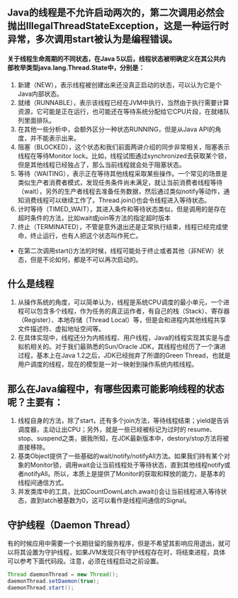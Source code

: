 ## Java的线程是不允许启动两次的，第二次调用必然会抛出IllegalThreadStateException，这是一种运行时异常，多次调用start被认为是编程错误。

#### 关于线程生命周期的不同状态，在Java 5以后，线程状态被明确定义在其公共内部枚举类型java.lang.Thread.State中，分别是：
1. 新建（NEW），表示线程被创建出来还没真正启动的状态，可以认为它是个Java内部状态。
2. 就绪（RUNNABLE），表示该线程已经在JVM中执行，当然由于执行需要计算资源，它可能是正在运行，也可能还在等待系统分配给它CPU片段，在就绪队列里面排队。
3. 在其他一些分析中，会额外区分一种状态RUNNING，但是从Java API的角度，并不能表示出来。
4. 阻塞（BLOCKED），这个状态和我们前面两讲介绍的同步非常相关，阻塞表示线程在等待Monitor lock。比如，线程试图通过synchronized去获取某个锁，但是其他线程已经独占了，那么当前线程就会处于阻塞状态。
5. 等待（WAITING），表示正在等待其他线程采取某些操作。一个常见的场景是类似生产者消费者模式，发现任务条件尚未满足，就让当前消费者线程等待（wait），另外的生产者线程去准备任务数据，然后通过类似notify等动作，通知消费线程可以继续工作了。Thread.join()也会令线程进入等待状态。
6. 计时等待（TIMED_WAIT），其进入条件和等待状态类似，但是调用的是存在超时条件的方法，比如wait或join等方法的指定超时版本
7. 终止（TERMINATED），不管是意外退出还是正常执行结束，线程已经完成使命，终止运行，也有人把这个状态叫作死亡。

* 在第二次调用start()方法的时候，线程可能处于终止或者其他（非NEW）状态，但是不论如何，都是不可以再次启动的。

## 什么是线程
1. 从操作系统的角度，可以简单认为，线程是系统CPU调度的最小单元，一个进程可以包含多个线程，作为任务的真正运作者，有自己的栈（Stack）、寄存器（Register）、本地存储（Thread Local）等，但是会和进程内其他线程共享文件描述符、虚拟地址空间等。
2. 在具体实现中，线程还分为内核线程、用户线程，Java的线程实现其实是与虚拟机相关的。对于我们最熟悉的Sun/Oracle JDK，其线程也经历了一个演进过程，基本上在Java 1.2之后，JDK已经抛弃了所谓的Green Thread，也就是用户调度的线程，现在的模型是一对一映射到操作系统内核线程。

## 那么在Java编程中，有哪些因素可能影响线程的状态呢？主要有：
1. 线程自身的方法，除了start，还有多个join方法，等待线程结束；yield是告诉调度器，主动让出CPU；另外，就是一些已经被标记为过时的 resume、stop、suspend之类，据我所知，在JDK最新版本中，destory/stop方法将被直接移除。
2. 基类Object提供了一些基础的wait/notify/notifyAll方法。如果我们持有某个对象的Monitor锁，调用wait会让当前线程处于等待状态，直到其他线程notify或者notifyAll。所以，本质上是提供了Monitor的获取和释放的能力，是基本的线程间通信方式。
3. 并发类库中的工具，比如CountDownLatch.await()会让当前线程进入等待状态，直到latch被基数为0，这可以看作是线程间通信的Signal。

## 守护线程（Daemon Thread）
有的时候应用中需要一个长期驻留的服务程序，但是不希望其影响应用退出，就可以将其设置为守护线程，如果JVM发现只有守护线程存在时，将结束进程，具体可以参考下面代码段。注意，必须在线程启动之前设置。
```java
Thread daemonThread = new Thread();
daemonThread.setDaemon(true);
daemonThread.start();
```